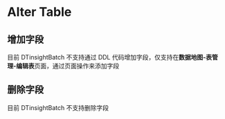 # Alter Table

## 增加字段

目前 DTinsightBatch 不支持通过 DDL 代码增加字段，仅支持在**数据地图-表管理-编辑表**页面，通过页面操作来添加字段


## 删除字段

目前 DTinsightBatch 不支持删除字段
